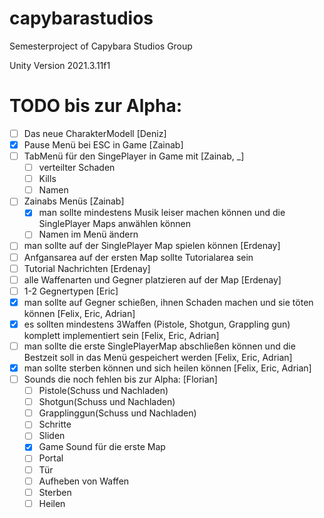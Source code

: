 # capybarastudios
Semesterproject of Capybara Studios Group

Unity Version
2021.3.11f1

# TODO bis zur Alpha:
- [ ] Das neue CharakterModell [Deniz]
- [x] Pause Menü bei ESC in Game [Zainab]
- [ ] TabMenü für den SingePlayer in Game mit [Zainab, _]
   - [ ] verteilter Schaden
   - [ ] Kills
   - [ ] Namen
- [ ] Zainabs Menüs  [Zainab]
  - [x] man sollte mindestens Musik leiser machen können und die SinglePlayer Maps anwählen können
  - [ ] Namen im Menü ändern
 - [ ] man sollte auf der SinglePlayer Map spielen können [Erdenay]
  - [ ] Anfgansarea auf der ersten Map sollte Tutorialarea sein
  - [ ] Tutorial Nachrichten [Erdenay]
 - [ ] alle Waffenarten und Gegner platzieren auf der Map [Erdenay]
 - [ ] 1-2 Gegnertypen [Eric]
- [x] man sollte auf Gegner schießen, ihnen Schaden machen und sie töten können [Felix, Eric, Adrian]
- [x] es sollten mindestens 3Waffen (Pistole, Shotgun, Grappling gun) komplett implementiert sein [Felix, Eric, Adrian]
- [ ] man sollte die erste SinglePlayerMap abschließen können und die Bestzeit soll in das Menü gespeichert werden [Felix, Eric, Adrian]
- [x] man sollte sterben können und sich heilen können [Felix, Eric, Adrian]
- [ ] Sounds die noch fehlen bis zur Alpha: [Florian]
  - [ ] Pistole(Schuss und Nachladen)
  - [ ] Shotgun(Schuss und Nachladen)
  - [ ] Grapplinggun(Schuss und Nachladen)
  - [ ] Schritte
  - [ ] Sliden
  - [x] Game Sound für die erste Map
  - [ ] Portal
  - [ ] Tür
  - [ ] Aufheben von Waffen
  - [ ] Sterben
  - [ ] Heilen
